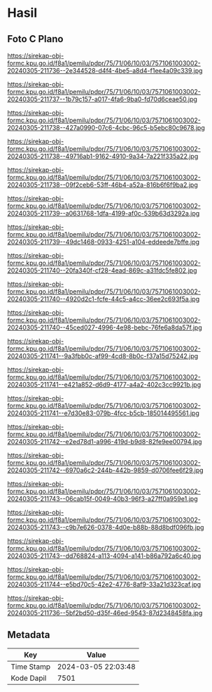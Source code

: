 # Hasil

## Foto C Plano

https://sirekap-obj-formc.kpu.go.id/f8a1/pemilu/pdpr/75/71/06/10/03/7571061003002-20240305-211736--2e344528-d4f4-4be5-a8d4-f1ee4a09c339.jpg

https://sirekap-obj-formc.kpu.go.id/f8a1/pemilu/pdpr/75/71/06/10/03/7571061003002-20240305-211737--1b79c157-a017-4fa6-9ba0-fd70d6ceae50.jpg

https://sirekap-obj-formc.kpu.go.id/f8a1/pemilu/pdpr/75/71/06/10/03/7571061003002-20240305-211738--427a0990-07c6-4cbc-96c5-b5ebc80c9678.jpg

https://sirekap-obj-formc.kpu.go.id/f8a1/pemilu/pdpr/75/71/06/10/03/7571061003002-20240305-211738--49716ab1-9162-4910-9a34-7a221f335a22.jpg

https://sirekap-obj-formc.kpu.go.id/f8a1/pemilu/pdpr/75/71/06/10/03/7571061003002-20240305-211738--09f2ceb6-53ff-46b4-a52a-816b6f6f9ba2.jpg

https://sirekap-obj-formc.kpu.go.id/f8a1/pemilu/pdpr/75/71/06/10/03/7571061003002-20240305-211739--a0631768-1dfa-4199-af0c-539b63d3292a.jpg

https://sirekap-obj-formc.kpu.go.id/f8a1/pemilu/pdpr/75/71/06/10/03/7571061003002-20240305-211739--49dc1468-0933-4251-a104-eddeede7bffe.jpg

https://sirekap-obj-formc.kpu.go.id/f8a1/pemilu/pdpr/75/71/06/10/03/7571061003002-20240305-211740--20fa340f-cf28-4ead-869c-a31fdc5fe802.jpg

https://sirekap-obj-formc.kpu.go.id/f8a1/pemilu/pdpr/75/71/06/10/03/7571061003002-20240305-211740--4920d2c1-fcfe-44c5-a4cc-36ee2c693f5a.jpg

https://sirekap-obj-formc.kpu.go.id/f8a1/pemilu/pdpr/75/71/06/10/03/7571061003002-20240305-211740--45ced027-4996-4e98-bebc-76fe6a8da57f.jpg

https://sirekap-obj-formc.kpu.go.id/f8a1/pemilu/pdpr/75/71/06/10/03/7571061003002-20240305-211741--9a3fbb0c-af99-4cd8-8b0c-f37a15d75242.jpg

https://sirekap-obj-formc.kpu.go.id/f8a1/pemilu/pdpr/75/71/06/10/03/7571061003002-20240305-211741--e421a852-d6d9-4177-a4a2-402c3cc9921b.jpg

https://sirekap-obj-formc.kpu.go.id/f8a1/pemilu/pdpr/75/71/06/10/03/7571061003002-20240305-211741--e7d30e83-079b-4fcc-b5cb-185014495561.jpg

https://sirekap-obj-formc.kpu.go.id/f8a1/pemilu/pdpr/75/71/06/10/03/7571061003002-20240305-211742--e2ed78d1-a996-419d-b9d8-82fe9ee00794.jpg

https://sirekap-obj-formc.kpu.go.id/f8a1/pemilu/pdpr/75/71/06/10/03/7571061003002-20240305-211742--6970a6c2-244b-442b-9859-d0706fee6f29.jpg

https://sirekap-obj-formc.kpu.go.id/f8a1/pemilu/pdpr/75/71/06/10/03/7571061003002-20240305-211743--06cab15f-0049-40b3-96f3-a27ff0a959e1.jpg

https://sirekap-obj-formc.kpu.go.id/f8a1/pemilu/pdpr/75/71/06/10/03/7571061003002-20240305-211743--c9b7e626-0378-4d0e-b88b-88d8bdf096fb.jpg

https://sirekap-obj-formc.kpu.go.id/f8a1/pemilu/pdpr/75/71/06/10/03/7571061003002-20240305-211743--dd768824-a113-4094-a141-b86a792a6c40.jpg

https://sirekap-obj-formc.kpu.go.id/f8a1/pemilu/pdpr/75/71/06/10/03/7571061003002-20240305-211744--e5bd70c5-42e2-4776-8af9-33a21d323caf.jpg

https://sirekap-obj-formc.kpu.go.id/f8a1/pemilu/pdpr/75/71/06/10/03/7571061003002-20240305-211736--5bf2bd50-d35f-46ed-9543-87d2348458fa.jpg


## Metadata

| Key        | Value               |
| ---------- | ------------------- |
| Time Stamp | 2024-03-05 22:03:48 |
| Kode Dapil | 7501                |




